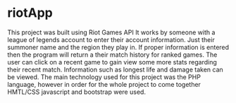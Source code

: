 # riotApp
This project was built using Riot Games API
It works by someone with a league of legends account to enter their account information. Just their summoner name and the region they play in.
If proper information is entered then the program will return a their match history for ranked games. The user can click on a recent game to
gain view some more stats regarding their recent match. Information such as longest life and damage taken can be viewed.
The main technology used for this project was the PHP language, however in order for the whole project to come together
HMTL/CSS javascript and bootstrap were used.
